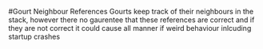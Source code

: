 #Gourt Neighbour References
Gourts keep track of their neighbours in the stack, however there no gaurentee that these references are correct and if they are not correct it could cause all manner if weird behaviour inlcuding startup crashes
